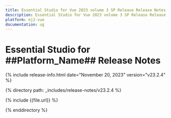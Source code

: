```yaml
---
title: Essential Studio for Vue 2023 volume 3 SP Release Release Notes  
description: Essential Studio for Vue 2023 volume 3 SP Release Release Notes  
platform: ej2-vue
documentation: ug
---
```


# Essential Studio for ##Platform_Name##  Release Notes  

{% include release-info.html date="November 20, 2023"  version="v23.2.4" %} 

{% directory path: _includes/release-notes/v23.2.4 %}

{% include {{file.url}} %}

{% enddirectory %}